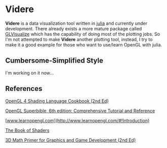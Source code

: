# Videre
**Videre** is a data visualization tool written in [julia](http://julialang.org) and currently under development. There already exists a more mature package called [GLVisualize](https://github.com/JuliaGL/GLVisualize.jl) which has the capability of doing most of the plotting jobs. So I'm not attempted to make **Videre** another plotting tool, instead, I try to make it a good example for those who want to use/learn OpenGL with julia.

## Cumbersome-Simplified Style
I'm working on it now...







## References

[OpenGL 4 Shading Language Cookbook (2nd Ed)](http://www.amazon.com/OpenGL-Shading-Language-Cookbook-Edition/dp/1782167021)

[OpenGL Superbible, 6th edition: Comprehensive Tutorial and Reference](http://www.openglsuperbible.com)

[www.learnopengl.com](http://www.learnopengl.com/#!Introduction)

[The Book of Shaders](http://patriciogonzalezvivo.com/2015/thebookofshaders/00/)

[3D Math Primer for Graphics and Game Development (2nd Ed)](http://www.amazon.com/Math-Primer-Graphics-Development-Edition/dp/1568817231)

